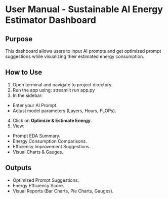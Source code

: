 # User Manual - Sustainable AI Energy Estimator Dashboard

## Purpose
This dashboard allows users to input AI prompts and get optimized prompt suggestions while visualizing their estimated energy consumption.

## How to Use
1. Open terminal and navigate to project directory.
2. Run the app using: streamlit run app.py
3. In the sidebar:
- Enter your AI Prompt.
- Adjust model parameters (Layers, Hours, FLOPs).
4. Click on **Optimize & Estimate Energy**.
5. View:
- Prompt EDA Summary.
- Energy Consumption Comparisons.
- Efficiency Improvement Suggestions.
- Visual Charts & Gauges.

## Outputs
- Optimized Prompt Suggestions.
- Energy Efficiency Score.
- Visual Reports (Bar Charts, Pie Charts, Gauges).
